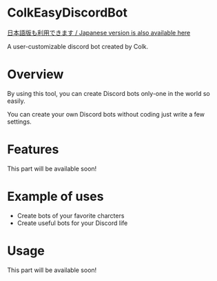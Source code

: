 # ColkEasyDiscordBot
[日本語版も利用できます / Japanese version is also available here](https://github.com/Colk-tech/ColkEasyDiscordBot/blob/master/README_JA.md)

A user-customizable discord bot created by Colk.

# Overview
By using this tool, you can create Discord bots only-one in the world so easily.

You can create your own Discord bots without coding just write a few settings.

# Features
This part will be available soon!

# Example of uses
- Create bots of your favorite charcters
- Create useful bots for your Discord life

# Usage
This part will be available soon!
